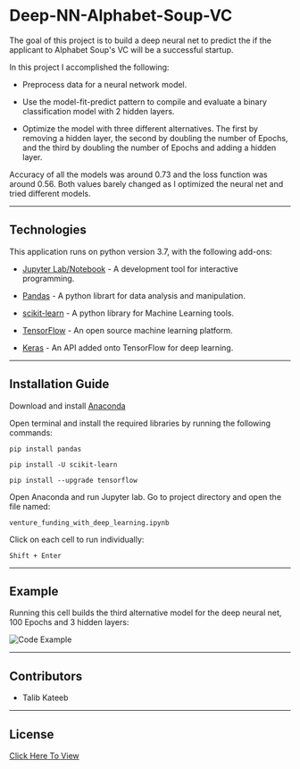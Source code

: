 # Deep-NN-Alphabet-Soup-VC

The goal of this project is to build a deep neural net to predict the if the applicant to Alphabet Soup's VC will be a successful startup. 

In this project I accomplished the following: 

* Preprocess data for a neural network model.

* Use the model-fit-predict pattern to compile and evaluate a binary classification model with 2 hidden layers. 

* Optimize the model with three different alternatives. The first by removing a hidden layer, the second by doubling the number of Epochs, and the third by doubling the number of Epochs and adding a hidden layer. 

Accuracy of all the models was around 0.73 and the loss function was around 0.56. Both values barely changed as I optimized the neural net and tried different models.

---

## Technologies

This application runs on python version 3.7, with the following add-ons:

* [Jupyter Lab/Notebook](https://jupyter.org/) - A development tool for interactive programming.

* [Pandas](https://pandas.pydata.org/) - A python librart for data analysis and manipulation.

* [scikit-learn](https://scikit-learn.org/) - A python library for Machine Learning tools.

* [TensorFlow](https://www.tensorflow.org/) - An open source machine learning platform.

* [Keras](https://keras.io/) - An API added onto TensorFlow for deep learning.

---

## Installation Guide

Download and install [Anaconda](https://www.anaconda.com/products/individual-b)

Open terminal and install the required libraries by running the following commands:

    pip install pandas

    pip install -U scikit-learn

    pip install --upgrade tensorflow

Open Anaconda and run Jupyter lab. Go to project directory and open the file named:

    venture_funding_with_deep_learning.ipynb

Click on each cell to run individually:

    Shift + Enter

---

## Example

Running this cell builds the third alternative model for the deep neural net, 100 Epochs and 3 hidden layers:

![Code Example]()

---

## Contributors

*  Talib Kateeb

---

## License

[Click Here To View](https://github.com/talibkateeb/Deep-NN-Alphabet-Soup-VC/blob/main/LICENSE)
